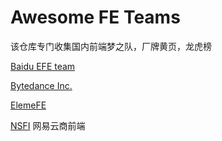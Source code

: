 # Awesome FE Teams

该仓库专门收集国内前端梦之队，厂牌黄页，龙虎榜

[Baidu EFE team](https://github.com/ecomfe)

[Bytedance Inc.](https://github.com/bytedance)

[ElemeFE](https://github.com/ElemeFE)

[NSFI](https://github.com/NSFI) 网易云商前端

